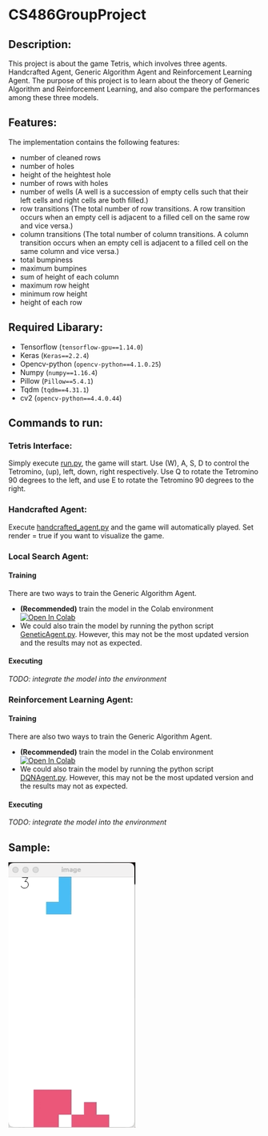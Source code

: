 # CS486GroupProject

## Description:
This project is about the game Tetris, which involves three agents. Handcrafted Agent, Generic Algorithm Agent and Reinforcement Learning Agent. The purpose of this project is to learn about the theory of Generic Algorithm and Reinforcement Learning, and also compare the performances among these three models.

## Features:
The implementation contains the following features:
- number of cleaned rows
- number of holes
- height of the heightest hole
- number of rows with holes
- number of wells (A well is a succession of empty cells such that their left cells and right cells are both filled.)
- row transitions (The total number of row transitions. A row transition occurs when an empty cell is adjacent to a filled cell on the same row and vice versa.)
- column transitions (The total number of column transitions. A column transition occurs when an empty cell is adjacent to a filled cell on the same column and vice versa.)
- total bumpiness
- maximum bumpines
- sum of height of each column
- maximum row height
- minimum row height
- height of each row

## Required Libarary:
- Tensorflow (`tensorflow-gpu==1.14.0`)
- Keras (`Keras==2.2.4`)
- Opencv-python (`opencv-python==4.1.0.25`)
- Numpy (`numpy==1.16.4`)
- Pillow (`Pillow==5.4.1`)
- Tqdm (`tqdm==4.31.1`)
- cv2 (`opencv-python==4.4.0.44`)

## Commands to run:
### Tetris Interface:
Simply execute [run.py](https://github.com/shuheng-cao/CS486GroupProject/blob/master/src/run.py), the game will start.
Use (W), A, S, D to control the Tetromino, (up), left, down, right respectively.
Use Q to rotate the Tetromino 90 degrees to the left, and use E to rotate the Tetromino 90 degrees to the right.
### Handcrafted Agent:
Execute [handcrafted_agent.py](https://github.com/shuheng-cao/CS486GroupProject/blob/master/src/handcrafted_agent.py) and the game will automatically played. Set render = true if you want to visualize the game.
### Local Search Agent:

#### Training
There are two ways to train the Generic Algorithm Agent.
- __(Recommended)__ train the model in the Colab environment [![Open In Colab](https://colab.research.google.com/assets/colab-badge.svg)](https://colab.research.google.com/drive/130H9T8OIUNMIVJc6tB8luHwy82K2WqGR?usp=sharing)
- We could also train the model by running the python script [GeneticAgent.py](https://github.com/shuheng-cao/CS486GroupProject/blob/master/src/GeneticAgent.py). However, this may not be the most updated version and the results may not as expected.

#### Executing

*TODO: integrate the model into the environment*

### Reinforcement Learning Agent:
#### Training
There are also two ways to train the Generic Algorithm Agent.
- __(Recommended)__ train the model in the Colab environment [![Open In Colab](https://colab.research.google.com/assets/colab-badge.svg)](https://colab.research.google.com/drive/1EZfONSDWkliLaNQqu9Ew3KlUkLvRhAxX?usp=sharing)
- We could also train the model by running the python script [DQNAgent.py](https://github.com/shuheng-cao/CS486GroupProject/blob/master/src/DQNAgent.py). However, this may not be the most updated version and the results may not as expected.

#### Executing

*TODO: integrate the model into the environment*


## Sample:
<img src="https://github.com/shuheng-cao/CS486GroupProject/raw/master/demo.gif" width="254" height="530" />
